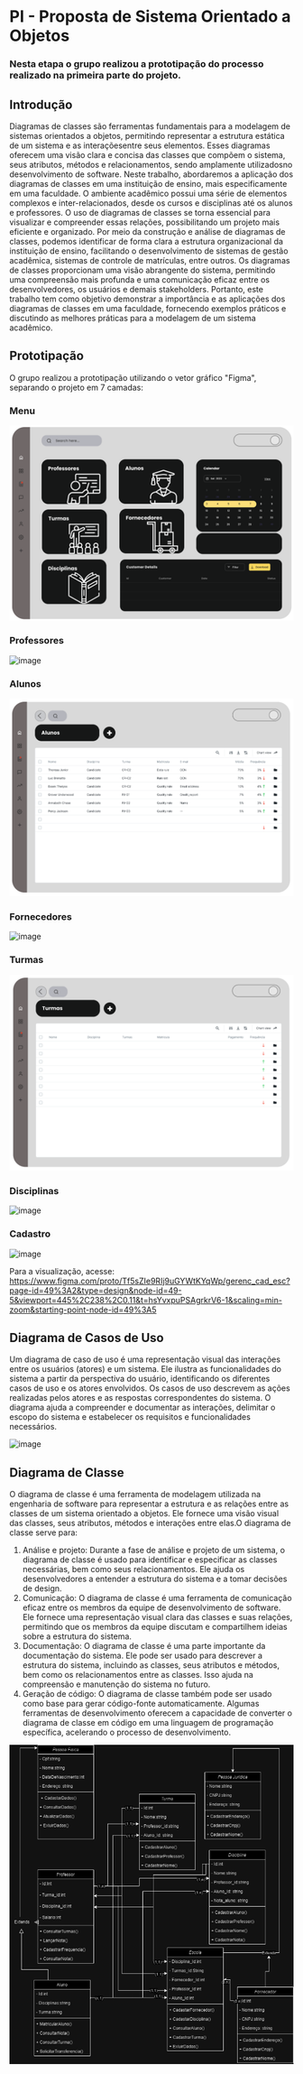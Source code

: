 <h1>PI - Proposta de Sistema Orientado a Objetos</h1>

<h3>Nesta etapa o grupo realizou a prototipação do processo realizado na primeira parte do projeto.</h3>

<h2>Introdução</h2>

Diagramas de classes são ferramentas fundamentais para a modelagem de sistemas orientados a objetos, permitindo representar a estrutura estática de um sistema e as interaçõesentre seus elementos. Esses diagramas oferecem 
uma visão clara e concisa das classes que compõem o sistema, seus atributos, métodos e relacionamentos, sendo amplamente utilizadosno desenvolvimento de software.
Neste trabalho, abordaremos a aplicação dos diagramas de classes em uma instituição de ensino, mais especificamente em uma faculdade. O ambiente acadêmico possui uma série de elementos complexos e inter-relacionados,
desde os cursos e disciplinas até os alunos e professores. O uso de diagramas de classes se torna essencial para visualizar e compreender essas relações, possibilitando um projeto mais eficiente e organizado.
Por meio da construção e análise de diagramas de classes, podemos identificar de forma clara a estrutura organizacional da instituição de ensino, facilitando o desenvolvimento de sistemas de gestão acadêmica, sistemas de
controle de matrículas, entre outros. Os diagramas de classes proporcionam uma visão abrangente do sistema, permitindo uma compreensão mais profunda e uma comunicação eficaz entre os desenvolvedores, os usuários e demais 
stakeholders. Portanto, este trabalho tem como objetivo demonstrar a importância e as aplicações dos diagramas de classes em uma faculdade, fornecendo exemplos práticos e discutindo as melhores práticas para a modelagem de um sistema acadêmico.

<h2>Prototipação</h2>

O grupo realizou a prototipação utilizando o vetor gráfico "Figma", separando o projeto em 7 camadas:

<h3>Menu</h3>

![image](https://raw.githubusercontent.com/murilojcavalcanti/GereciadorEscolar/master/Prot%C3%B3tipo%20Menu.PNG)

<h3>Professores</h3>

![image](https://github.com/murilojcavalcanti/GereciadorEscolar/blob/master/Prot%C3%B3tipo%20Professores.PNG?raw=true)

<h3>Alunos</h3>

![image](https://github.com/murilojcavalcanti/GereciadorEscolar/blob/master/Prot%C3%B3tipo%20Alunos.PNG?raw=true)

<h3>Fornecedores</h3>

![image](https://github.com/murilojcavalcanti/GereciadorEscolar/blob/master/Prot%C3%B3tipo%20Fornecedores.PNG?raw=true)

<h3>Turmas</h3>

![image](https://github.com/murilojcavalcanti/GereciadorEscolar/blob/master/Prot%C3%B3tipo%20Turmas.PNG?raw=true)

<h3>Disciplinas</h3>

![image](https://github.com/murilojcavalcanti/GereciadorEscolar/blob/master/Prot%C3%B3tipo%20Disciplinas.PNG?raw=true)

<h3>Cadastro</h3>

![image](https://github.com/murilojcavalcanti/GereciadorEscolar/blob/master/Prot%C3%B3tipo%20Cadastro.PNG?raw=true)

Para a visualização, acesse: <a href="url">https://www.figma.com/proto/Tf5sZIe9RIj9uGYWtKYqWp/gerenc_cad_esc?page-id=49%3A2&type=design&node-id=49-5&viewport=445%2C238%2C0.11&t=hsYvxpuPSAgrkrV6-1&scaling=min-zoom&starting-point-node-id=49%3A5</a>

<h2>Diagrama de Casos de Uso</h2>

Um diagrama de caso de uso é uma representação visual das interações entre os usuários (atores) e um sistema. Ele ilustra as funcionalidades do sistema a partir da perspectiva do usuário, identificando os diferentes casos de uso e os atores envolvidos. Os casos de uso descrevem as ações realizadas pelos atores e as respostas correspondentes do sistema. O diagrama ajuda a compreender e documentar as interações, delimitar o escopo do sistema e estabelecer os requisitos e funcionalidades necessários.

![image](https://github.com/JeffLCT/Teste/blob/main/WhatsApp%20Image%202023-09-17%20at%201.09.00%20PM.jpeg?raw=true)

<h2>Diagrama de Classe</h2>

O diagrama de classe é uma ferramenta de modelagem utilizada na engenharia de software para representar a estrutura e as relações entre as classes de um sistema orientado a objetos. 
Ele fornece uma visão visual das classes, seus atributos, métodos e interações entre elas.O diagrama de classe serve para:
<ol>

<li>Análise e projeto: Durante a fase de análise e projeto de um sistema, o diagrama de classe é usado para identificar e especificar as classes necessárias, bem como seus relacionamentos. Ele ajuda os desenvolvedores a entender a estrutura do sistema e a tomar decisões de design.</li>

<li>Comunicação: O diagrama de classe é uma ferramenta de comunicação eficaz entre os membros da equipe de desenvolvimento de software. Ele fornece uma representação visual clara das classes e suas relações, permitindo que os membros da equipe discutam e compartilhem ideias sobre a estrutura do sistema.</li>

<li>Documentação: O diagrama de classe é uma parte importante da documentação do sistema. Ele pode ser usado para descrever a estrutura do sistema, incluindo as classes, seus atributos e métodos, bem como os relacionamentos entre as classes. Isso ajuda na compreensão e manutenção do sistema no futuro.</li>

<li>Geração de código: O diagrama de classe também pode ser usado como base para gerar código-fonte automaticamente. Algumas ferramentas de desenvolvimento oferecem a capacidade de converter o diagrama de classe em código em uma linguagem de programação específica, acelerando o processo de desenvolvimento.</li>

</ol>

![image](https://raw.githubusercontent.com/murilojcavalcanti/GereciadorEscolar/master/diagrama.drawio.png)
